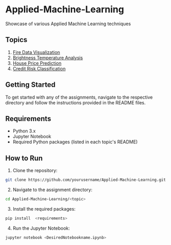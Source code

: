 # Applied-Machine-Learning
Showcase of various Applied Machine Learning techniques 

## Topics

1. [Fire Data Visualization](../Fire-Data-Visualization/)
2. [Brightness Temperature Analysis](#brightness-temperature-analysis)
3. [House Price Prediction](#house-price-prediction)
4. [Credit Risk Classification](#credit-risk-classification)


## Getting Started

To get started with any of the assignments, navigate to the respective directory and follow the instructions provided in the README files.

## Requirements

- Python 3.x
- Jupyter Notebook
- Required Python packages (listed in each topic's README)

## How to Run

1. Clone the repository:
```bash
git clone https://github.com/yourusername/Applied-Machine-Learning.git
```
2. Navigate to the assignment directory:
```bash
cd Applied-Machine-Learning/<topic>
```
3. Install the required packages:
```bash
pip install  <requirements>
```
4. Run the Jupyter Notebook:
```bash
jupyter notebook <DesiredNotebookname.ipynb>
```
